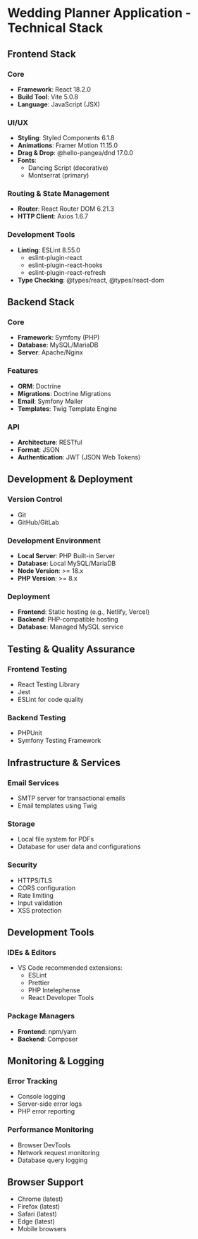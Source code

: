 # Wedding Planner Application - Technical Stack

## Frontend Stack

### Core
- **Framework**: React 18.2.0
- **Build Tool**: Vite 5.0.8
- **Language**: JavaScript (JSX)

### UI/UX
- **Styling**: Styled Components 6.1.8
- **Animations**: Framer Motion 11.15.0
- **Drag & Drop**: @hello-pangea/dnd 17.0.0
- **Fonts**:
  - Dancing Script (decorative)
  - Montserrat (primary)

### Routing & State Management
- **Router**: React Router DOM 6.21.3
- **HTTP Client**: Axios 1.6.7

### Development Tools
- **Linting**: ESLint 8.55.0
  - eslint-plugin-react
  - eslint-plugin-react-hooks
  - eslint-plugin-react-refresh
- **Type Checking**: @types/react, @types/react-dom

## Backend Stack

### Core
- **Framework**: Symfony (PHP)
- **Database**: MySQL/MariaDB
- **Server**: Apache/Nginx

### Features
- **ORM**: Doctrine
- **Migrations**: Doctrine Migrations
- **Email**: Symfony Mailer
- **Templates**: Twig Template Engine

### API
- **Architecture**: RESTful
- **Format**: JSON
- **Authentication**: JWT (JSON Web Tokens)

## Development & Deployment

### Version Control
- Git
- GitHub/GitLab

### Development Environment
- **Local Server**: PHP Built-in Server
- **Database**: Local MySQL/MariaDB
- **Node Version**: >= 18.x
- **PHP Version**: >= 8.x

### Deployment
- **Frontend**: Static hosting (e.g., Netlify, Vercel)
- **Backend**: PHP-compatible hosting
- **Database**: Managed MySQL service

## Testing & Quality Assurance

### Frontend Testing
- React Testing Library
- Jest
- ESLint for code quality

### Backend Testing
- PHPUnit
- Symfony Testing Framework

## Infrastructure & Services

### Email Services
- SMTP server for transactional emails
- Email templates using Twig

### Storage
- Local file system for PDFs
- Database for user data and configurations

### Security
- HTTPS/TLS
- CORS configuration
- Rate limiting
- Input validation
- XSS protection

## Development Tools

### IDEs & Editors
- VS Code recommended extensions:
  - ESLint
  - Prettier
  - PHP Intelephense
  - React Developer Tools

### Package Managers
- **Frontend**: npm/yarn
- **Backend**: Composer

## Monitoring & Logging

### Error Tracking
- Console logging
- Server-side error logs
- PHP error reporting

### Performance Monitoring
- Browser DevTools
- Network request monitoring
- Database query logging

## Browser Support
- Chrome (latest)
- Firefox (latest)
- Safari (latest)
- Edge (latest)
- Mobile browsers 
